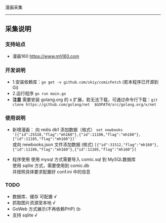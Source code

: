 漫画采集

------
## 采集说明
### 支持站点
- 漫画160 https://www.mh160.com

### 开发说明
- 1.安装依赖库：```go get -v github.com/skiy/comicFetch``` (若本程序已开源到Gi)
- 2.运行程序 ```go run main.go```
- **注意** 需要安装 golang.org 的 x 扩展，若无法下载，可通过命令行下载：```git clone https://github.com/golang/net  $GOPATH/src/golang.org/x/net```

### 使用说明
- 新增漫画：
向 redis db1 添加数据（格式） ```set newbooks '[{"id":25510,"flag":"mh160"},{"id":11106,"flag":"mh160"},{"id":11105,"flag":"mh160"}]'```   
或向 newbooks.json 文件添加数据 (格式) ```[{"id":31512,"flag":"mh160"},{"id":11106,"flag":"mh160"},{"id":11105,"flag":"mh160"}]```

- 程序使用
使用 mysql 方式需要导入 comic.sql 到 MySQL数据库   
使用 sqlite 方式，需要使用到 comic.db   
并按照具体要求配置好 conf.ini 中的信息   

### TODO
- 数据库、缓存 可配置 √
- 抓取图片资源至本地 √
- GoWeb 方式展示(不再依赖PHP) (b
- 支持 sqlite √